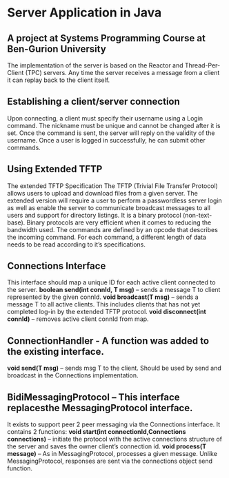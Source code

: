 # Server Application in Java

## A project at Systems Programming Course at Ben-Gurion University

The implementation of the server is based on the Reactor and Thread-Per-Client
(TPC) servers.
Any time the server receives a message from a client it can replay back
to the client itself.

## Establishing a client/server connection
Upon connecting, a client must specify their username using a Login command. 
The nickname must be unique and cannot be changed after it is set. 
Once the command is sent, the server will reply on the validity of the username. 
Once a user is logged in successfully, he can submit other commands. 

## Using Extended TFTP 
The extended TFTP Specification The TFTP (Trivial File Transfer
Protocol) allows users to upload and download files from a given server. 
The extended version will require a user to perform a passwordless server login as well as enable the
server to communicate broadcast messages to all users and support for directory listings.
It is a binary protocol (non-text-base). 
Binary protocols are very efficient when it comes to reducing the bandwidth used. 
The commands are defined by an opcode that describes the incoming command. 
For each command, a different length of data needs to be read according to it’s specifications. 

## Connections Interface 
This interface should map a unique ID for each active client
connected to the server. 
**boolean send(int connId, T msg)** – sends a message T to client represented
by the given connId.
**void broadcast(T msg)** – sends a message T to all active clients. 
This includes clients that has not yet completed log-in by the extended TFTP
protocol.
**void disconnect(int connId)** – removes active client connId from map.

## ConnectionHandler - A function was added to the existing interface.
**void send(T msg)** – sends msg T to the client. 
Should be used by send and broadcast in the Connections implementation.

## BidiMessagingProtocol – This interface replacesthe MessagingProtocol interface.
It exists to support peer 2 peer messaging via the Connections interface. 
It contains 2 functions:
**void start(int connectionId,Connections connections)** – initiate the
protocol with the active connections structure of the server and saves the
owner client’s connection id.
**void process(T message)** – As in MessagingProtocol, processes a given
message. Unlike MessagingProtocol, responses are sent via the
connections object send function.


